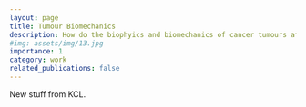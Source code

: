 ```yaml
---
layout: page
title: Tumour Biomechanics
description: How do the biophyics and biomechanics of cancer tumours affect their response to chemotherapy?
#img: assets/img/13.jpg
importance: 1
category: work
related_publications: false
---
```

New stuff from KCL.